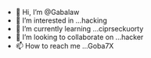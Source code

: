 - 👋 Hi, I’m @Gabalaw
- 👀 I’m interested in ...hacking
- 🌱 I’m currently learning ...ciprseckuorty
- 💞️ I’m looking to collaborate on ...hacker
- 📫 How to reach me ...Goba7X

<!---
Gabalaw/Gabalaw is a ✨ special ✨ repository because its `README.md` (this file) appears on your GitHub profile.
You can click the Preview link to take a look at your changes.
--->
